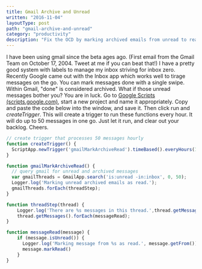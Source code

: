 ```yaml
---
title: Gmail Archive and Unread
written: "2016-11-04"
layoutType: post
path: "gmail-archive-and-unread"
category: "productivity"
description: "Fix the OCD by marking archived emails from unread to read in Gmail."
---
```


I have been using gmail since the beta ages ago. (First email from the Gmail Team on October 17, 2004. Tweet at me if you can beat that!) I have a pretty good system with labels to manage my inbox striving for inbox zero. Recently Google came out with the Inbox app which works well to tirage messages on the go. You can mark messages done with a single swipe. Within Gmail, "done" is considered archived. What if those unread messages bother you? You are in luck. Go to [Google Scripts (scripts.google.com)](scripts.google.com), start a new project and name it appropriately. Copy and paste the code below into the window, and save it. Then click run and *createTrigger*. This will create a trigger to run these functions every hour. It will do up to 50 messages in one go. Just let it run, and clear out your backlog. Cheers.

```javascript
// create trigger that processes 50 messages hourly
function createTrigger() {
  ScriptApp.newTrigger('gmailMarkArchiveRead').timeBased().everyHours(1).create();
}

function gmailMarkArchiveRead() {
  // query gmail for unread and archived messages
  var gmailThreads = GmailApp.search('is:unread -in:inbox', 0, 50);
  Logger.log('Marking unread archived emails as read.');
  gmailThreads.forEach(threadStep);
}

function threadStep(thread) {
    Logger.log('There are %s messages in this thread.',thread.getMessageCount());
    thread.getMessages().forEach(messageRead);
}

function messageRead(message) {
    if (message.isUnread()) {
      Logger.log('Marking message from %s as read.', message.getFrom())
      message.markRead()
    }
}

```

